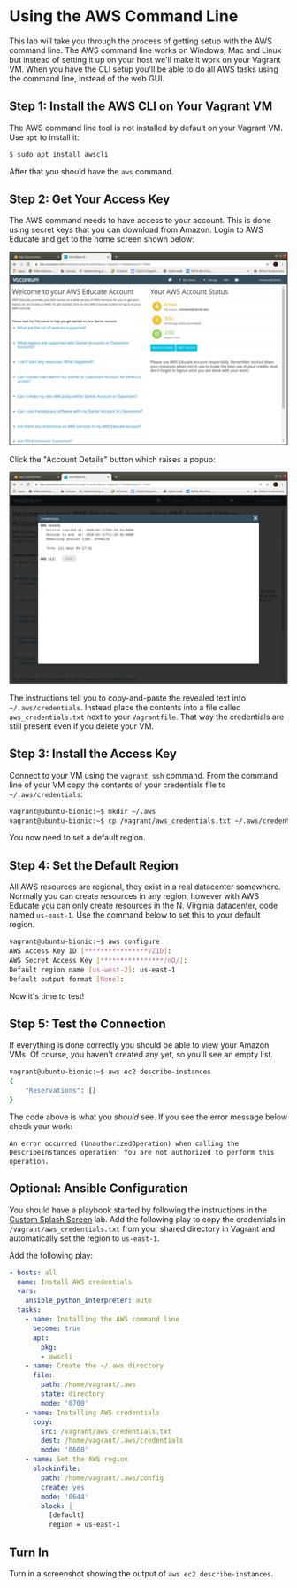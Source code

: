 # Using the AWS Command Line 

This lab will take you through the process of getting setup with the AWS command line. The AWS command line works on Windows, Mac and Linux but instead of setting it up on your host we'll make it work on your Vagrant VM. When you have the CLI setup you'll be able to do all AWS tasks using the command line, instead of the web GUI. 

## Step 1: Install the AWS CLI on Your Vagrant VM 

The AWS command line tool is not installed by default on your Vagrant VM. Use `apt` to install it:

```bash
$ sudo apt install awscli 
``` 

After that you should have the `aws` command.

## Step 2: Get Your Access Key

The AWS command needs to have access to your account. This is done using secret keys that you can download from Amazon. Login to AWS Educate and get to the home screen shown below: 

![AWS Educate home screen](aws_educate_homescreen.png)

Click the "Account Details" button which raises a popup: 

![AWS account details](aws_hidden_credentials.png)

The instructions tell you to copy-and-paste the revealed text into `~/.aws/credentials`. Instead place the contents into a file called `aws_credentials.txt` next to your `Vagrantfile`. That way the credentials are still present even if you delete your VM. 

## Step 3: Install the Access Key 

Connect to your VM using the `vagrant ssh` command. From the command line of your VM copy the contents of your credentials file to `~/.aws/credentials`:

```bash
vagrant@ubuntu-bionic:~$ mkdir ~/.aws
vagrant@ubuntu-bionic:~$ cp /vagrant/aws_credentials.txt ~/.aws/credentials 
```

You now need to set a default region. 

## Step 4: Set the Default Region 

All AWS resources are regional, they exist in a real datacenter somewhere. Normally you can create resources in any region, however with AWS Educate you can only create resources in the N. Virginia datacenter, code named `us-east-1`. Use the command below to set this to your default region.

```bash 
vagrant@ubuntu-bionic:~$ aws configure 
AWS Access Key ID [****************VZID]: 
AWS Secret Access Key [****************/nO/]: 
Default region name [us-west-2]: us-east-1
Default output format [None]: 
```

Now it's time to test! 

## Step 5: Test the Connection 

If everything is done correctly you should be able to view your Amazon VMs. Of course, you haven't created any yet, so you'll see an empty list. 

```bash
vagrant@ubuntu-bionic:~$ aws ec2 describe-instances 
{
    "Reservations": []
}
```

The code above is what you *should* see. If you see the error message below check your work:

```
An error occurred (UnauthorizedOperation) when calling the DescribeInstances operation: You are not authorized to perform this operation.
```

## Optional: Ansible Configuration 

You should have a playbook started by following the instructions in the [Custom Splash Screen](custom_splash_screen) lab. Add the following play to copy the credentials in `/vagrant/aws_credentials.txt` from your shared directory in Vagrant and automatically set the region to `us-east-1`. 

Add the following play:

```yaml 
- hosts: all
  name: Install AWS credentials
  vars:
    ansible_python_interpreter: auto
  tasks:
    - name: Installing the AWS command line
      become: true
      apt:
        pkg:
        - awscli
    - name: Create the ~/.aws directory
      file:
        path: /home/vagrant/.aws
        state: directory
        mode: '0700'        
    - name: Installing AWS credentials 
      copy:
        src: /vagrant/aws_credentials.txt
        dest: /home/vagrant/.aws/credentials
        mode: '0600'
    - name: Set the AWS region
      blockinfile:
        path: /home/vagrant/.aws/config
        create: yes
        mode: '0644'
        block: |
          [default]
          region = us-east-1
```

## Turn In 

Turn in a screenshot showing the output of `aws ec2 describe-instances`.

